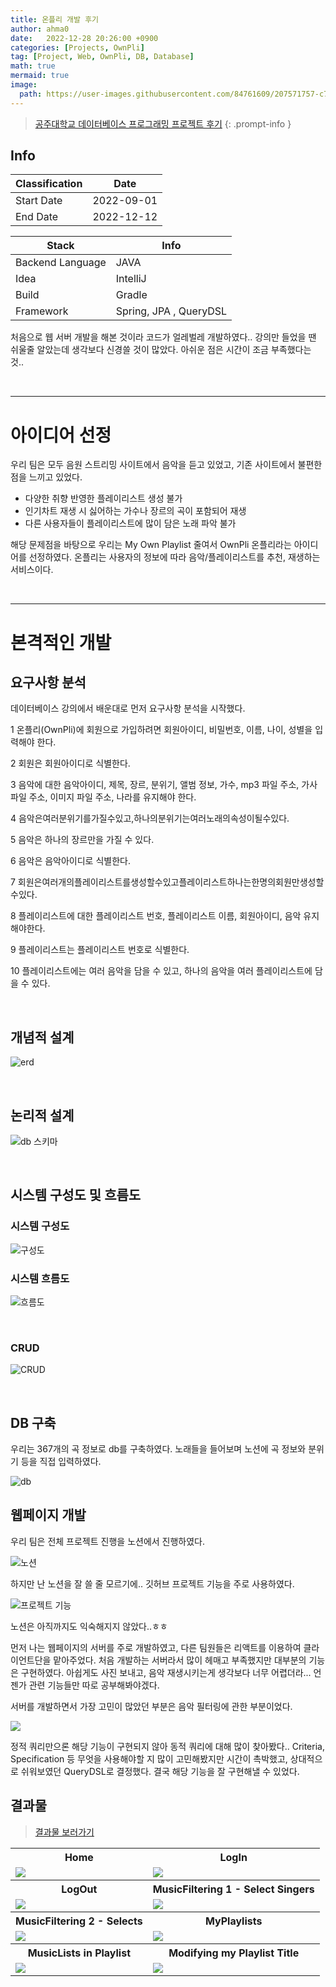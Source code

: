 ```yaml
---
title: 온플리 개발 후기
author: ahma0
date:   2022-12-28 20:26:00 +0900
categories: [Projects, OwnPli]
tag: [Project, Web, OwnPli, DB, Database]
math: true
mermaid: true
image:
  path: https://user-images.githubusercontent.com/84761609/207571757-c7360e46-fce4-48e9-a725-972f8859a2c8.png
---
```


> [공주대학교 데이터베이스 프로그래밍 프로젝트 후기](https://github.com/youbbin/db-project-ownpli)
{: .prompt-info }



## Info

| Classification | Date       |
|----------------|------------|
| Start Date     | 2022-09-01 |
| End Date       | 2022-12-12 |

| Stack             | Info                                                                      |
|-------------------|---------------------------------------------------------------------------|
| Backend Language  | JAVA                                                                      |
| Idea              | IntelliJ                                                                  |
| Build             | Gradle                                                                    |
| Framework         | Spring, JPA , QueryDSL                                                              |

처음으로 웹 서버 개발을 해본 것이라 코드가 얼레벌레 개발하였다.. 강의만 들었을 땐 쉬울줄 알았는데 생각보다 신경쓸 것이 많았다. 아쉬운 점은 시간이 조금 부족했다는 것.. 

<br>

<hr>

# 아이디어 선정

우리 팀은 모두 음원 스트리밍 사이트에서 음악을 듣고 있었고, 기존 사이트에서 불편한 점을 느끼고 있었다. 

- 다양한 취향 반영한 플레이리스트 생성 불가
- 인기차트 재생 시 싫어하는 가수나 장르의 곡이 포함되어 재생 
- 다른 사용자들이 플레이리스트에 많이 담은 노래 파악 불가

해당 문제점을 바탕으로 우리는 My Own Playlist 줄여서 OwnPli 온플리라는 아이디어를 선정하였다. 온플리는 사용자의 정보에 따라 음악/플레이리스트를 추천, 재생하는 서비스이다.

<br>

<hr>


# 본격적인 개발

## 요구사항 분석

데이터베이스 강의에서 배운대로 먼저 요구사항 분석을 시작했다.

1 온플리(OwnPli)에 회원으로 가입하려면 회원아이디, 비밀번호, 이름, 나이, 성별을 입력해야 한다.

2 회원은 회원아이디로 식별한다.

3 음악에 대한 음악아이디, 제목, 장르, 분위기, 앨범 정보, 가수, mp3 파일 주소, 가사 파일 주소, 이미지 파일 주소, 나라를 유지해야 한다.

4 음악은여러분위기를가질수있고,하나의분위기는여러노래의속성이될수있다.

5 음악은 하나의 장르만을 가질 수 있다.

6 음악은 음악아이디로 식별한다.

7 회원은여러개의플레이리스트를생성할수있고플레이리스트하나는한명의회원만생성할수있다.

8 플레이리스트에 대한 플레이리스트 번호, 플레이리스트 이름, 회원아이디, 음악 유지해야한다.

9 플레이리스트는 플레이리스트 번호로 식별한다.

10 플레이리스트에는 여러 음악을 담을 수 있고, 하나의 음악을 여러 플레이리스트에 담을 수 있다.

<br>

## 개념적 설계

![erd](https://user-images.githubusercontent.com/84761609/220889236-7bae0ad8-785e-403e-bd8a-999a330d51a0.png)

<br>

## 논리적 설계

![db 스키마](https://user-images.githubusercontent.com/84761609/220887016-46fab15d-71a7-49ce-88cd-6f02d4982290.png)

<br>

## 시스템 구성도 및 흐름도

### 시스템 구성도

![구성도](https://user-images.githubusercontent.com/84761609/220889633-12991c8d-7495-44d9-96c2-531b6b384171.png)

### 시스템 흐름도

![흐름도](https://user-images.githubusercontent.com/84761609/220889954-993bd0f9-656e-4b89-bf9a-db3cc812d9fb.png)

<br>

### CRUD

![CRUD](https://user-images.githubusercontent.com/84761609/220890147-8b585791-beeb-4531-8401-2b2d4c36eabd.png)

<br>

## DB 구축

우리는 367개의 곡 정보로 db를 구축하였다. 노래들을 들어보며 노션에 곡 정보와 분위기 등을 직접 입력하였다.

![db](https://user-images.githubusercontent.com/84761609/220890641-0900f8ee-7642-49ab-a59f-8df6f42599b0.png)


## 웹페이지 개발

우리 팀은 전체 프로젝트 진행을 노션에서 진행하였다. 

![노션](https://user-images.githubusercontent.com/84761609/220886369-9887e939-7f20-4db2-837e-36ae23a5d232.png)

하지만 난 노션을 잘 쓸 줄 모르기에.. 깃허브 프로젝트 기능을 주로 사용하였다.

![프로젝트 기능](https://user-images.githubusercontent.com/84761609/220892330-44a53cc3-0461-4d61-9de2-fdade76cd2b6.png)

노션은 아직까지도 익숙해지지 않았다..ㅎㅎ

먼저 나는 웹페이지의 서버를 주로 개발하였고, 다른 팀원들은 리액트를 이용하여 클라이언트단을 맡아주었다. 처음 개발하는 서버라서 많이 헤매고 부족했지만 대부분의 기능은 구현하였다. 아쉽게도 사진 보내고, 음악 재생시키는게 생각보다 너무 어렵더라... 언젠가 관련 기능들만 따로 공부해봐야겠다. 

서버를 개발하면서 가장 고민이 많았던 부분은 음악 필터링에 관한 부분이었다.

<img src="https://user-images.githubusercontent.com/84761609/207040610-58f164af-e0da-4544-b5e8-5ddcd259044c.png"/>

정적 쿼리만으론 해당 기능이 구현되지 않아 동적 쿼리에 대해 많이 찾아봤다.. Criteria, Specification 등 무엇을 사용해야할 지 많이 고민해봤지만 시간이 촉박했고, 상대적으로 쉬워보였던 QueryDSL로 결정했다. 결국 해당 기능을 잘 구현해낼 수 있었다.


## 결과물

> [결과물 보러가기](https://github.com/youbbin/db-project-ownpli)

<table style="width:100%">
  <tr>
    <th>Home</th>
    <th>LogIn</th>
  </tr>
  <tr>
    <td><img src="https://user-images.githubusercontent.com/84761609/207040582-42769f8c-f7a3-4618-8a73-650f1072fa97.png"/></td>
    <td><img src="https://user-images.githubusercontent.com/84761609/207040598-6bbfdda5-bfd1-411f-abc5-3f26abb9cdcf.png"/></td>
  </tr>
  <tr>
    <th>LogOut</th>
    <th>MusicFiltering 1 - Select Singers</th>
  </tr>
  <tr>
    <td><img src="https://user-images.githubusercontent.com/84761609/207040602-ec1cf1f5-eec5-4c77-aed9-a18fbb32824e.png"/></td>
    <td><img src="https://user-images.githubusercontent.com/84761609/207040610-58f164af-e0da-4544-b5e8-5ddcd259044c.png"/></td>
  </tr>
  <tr>
    <th>MusicFiltering 2 - Selects</th>
    <th>MyPlaylists</th>
  </tr>
  <tr>
    <td><img src="https://user-images.githubusercontent.com/84761609/207040608-501029ad-8a28-43a9-bb0f-b045b921537b.png"/></td>
    <td><img src="https://user-images.githubusercontent.com/84761609/207040605-5529d8ea-2a48-431c-ae00-e6eeb5b7349d.png"/></td>
  </tr>
  <tr>
    <th>MusicLists in Playlist</th>
    <th>Modifying my Playlist Title</th>
  </tr>
  <tr>
    <td><img src="https://user-images.githubusercontent.com/84761609/207040574-3cf140c5-edf3-4109-bf29-18bfd7ff43fb.png"/></td>
    <td><img src="https://user-images.githubusercontent.com/84761609/207040579-9553a636-6bd1-4ab1-8887-7bd978e624c5.png"/></td>
  </tr>
  </table>